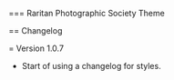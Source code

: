 === Raritan Photographic Society Theme

== Changelog

= Version 1.0.7
* Start of using a changelog for styles.

